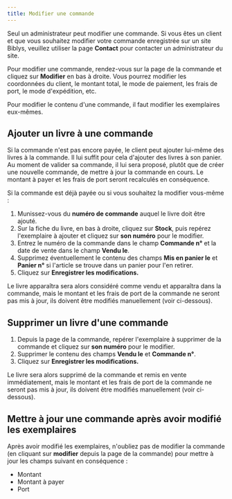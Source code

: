 ```yaml
---
title: Modifier une commande
---
```


Seul un administrateur peut modifier une commande. Si vous êtes un client et que vous souhaitez modifier votre commande
enregistrée sur un site Biblys, veuillez utiliser la page **Contact** pour contacter un administrateur du site.

Pour modifier une commande, rendez-vous sur la page de la commande et cliquez sur **Modifier** en bas à droite. Vous
pourrez modifier les coordonnées du client, le montant total, le mode de paiement, les frais de port, le mode
d'expédition, etc.

Pour modifier le contenu d'une commande, il faut modifier les exemplaires eux-mêmes.

## Ajouter un livre à une commande

Si la commande n'est pas encore payée, le client peut ajouter lui-même des livres à la commande. Il lui suffit pour cela
d'ajouter des livres à son panier. Au moment de valider sa commande, il lui sera proposé, plutôt que de créer une
nouvelle commande, de mettre à jour la commande en cours. Le montant à payer et les frais de port seront recalculés en
conséquence.

Si la commande est déjà payée ou si vous souhaitez la modifier vous-même :

1. Munissez-vous du **numéro de commande** auquel le livre doit être ajouté.
2. Sur la fiche du livre, en bas à droite, cliquez sur **Stock**, puis repérez l'exemplaire à ajouter et cliquez sur **son numéro** pour le modifier.
3. Entrez le numéro de la commande dans le champ **Commande n°** et la date de vente dans le champ **Vendu le**.
4. Supprimez éventuellement le contenu des champs **Mis en panier le** et **Panier n°** si l'article se trouve dans un
   panier pour l'en retirer.
5. Cliquez sur **Enregistrer les modifications.**

Le livre apparaîtra sera alors considéré comme vendu et apparaîtra dans la commande, mais le montant et les frais de port
de la commande ne seront pas mis à jour, ils doivent être modifiés manuellement (voir ci-dessous).

## Supprimer un livre d'une commande

1. Depuis la page de la commande, repérer l'exemplaire à supprimer de la commande et cliquez sur **son numéro** pour le
   modifier.
2. Supprimer le contenu des champs **Vendu le** et **Commande n°**.
3. Cliquez sur **Enregistrer les modifications.**

Le livre sera alors supprimé de la commande et remis en vente immédiatement, mais le montant et les frais de port de la
commande ne seront pas mis à jour, ils doivent être modifiés manuellement (voir ci-dessous).

## Mettre à jour une commande après avoir modifié les exemplaires

Après avoir modifié les exemplaires, n'oubliez pas de modifier la commande (en cliquant sur **modifier** depuis la page
de la commande) pour mettre à jour les champs suivant en conséquence :

* Montant
* Montant à payer
* Port
